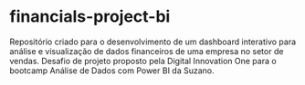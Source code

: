 # financials-project-bi
Repositório criado para o desenvolvimento de um dashboard interativo para análise e visualização de dados financeiros de uma empresa no setor de vendas.
Desafio de projeto proposto pela Digital Innovation One para o bootcamp Análise de Dados com Power BI da Suzano.
